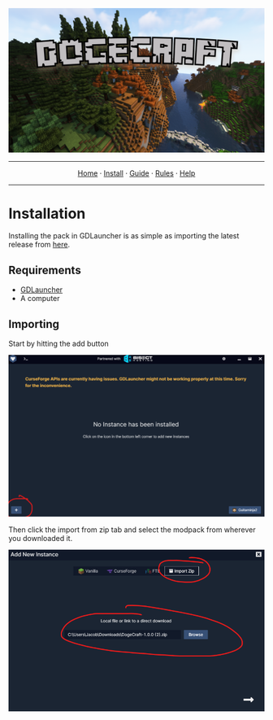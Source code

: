 ![Dogecraft-banner](https://raw.githubusercontent.com/The-Animonculory/DogeCraft/main/images/logo.png)

---

<p align="center">
  <a href="README.md">Home</a> ·
  <a href="INSTALL.md">Install</a> ·
  <a href="GUIDE.md">Guide</a> ·
  <a href="RULES.md">Rules</a> ·
  <a href="HELP.md">Help</a>
</p>

---

# Installation
Installing the pack in GDLauncher is as simple as importing the latest release from [here](https://github.com/The-Animonculory/DogeCraft/releases).

## Requirements
* [GDLauncher](https://gdevs.io/)
* A computer

## Importing

Start by hitting the add button

![Add](https://raw.githubusercontent.com/The-Animonculory/DogeCraft/main/images/install1.png)

Then click the import from zip tab and select the modpack from wherever you downloaded it.

![Add 2](https://raw.githubusercontent.com/The-Animonculory/DogeCraft/main/images/install2.png)
